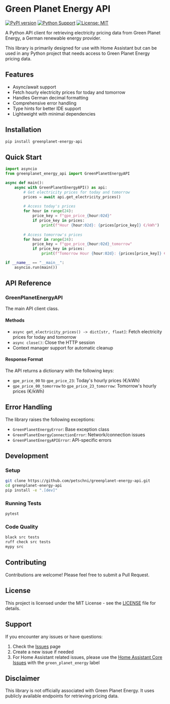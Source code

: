 # Green Planet Energy API

[![PyPI version](https://badge.fury.io/py/greenplanet-energy-api.svg)](https://badge.fury.io/py/greenplanet-energy-api)
[![Python Support](https://img.shields.io/pypi/pyversions/greenplanet-energy-api.svg)](https://pypi.org/project/greenplanet-energy-api/)
[![License: MIT](https://img.shields.io/badge/License-MIT-yellow.svg)](https://opensource.org/licenses/MIT)

A Python API client for retrieving electricity pricing data from Green Planet Energy, a German renewable energy provider.

This library is primarily designed for use with Home Assistant but can be used in any Python project that needs access to Green Planet Energy pricing data.

## Features

- Async/await support
- Fetch hourly electricity prices for today and tomorrow
- Handles German decimal formatting 
- Comprehensive error handling
- Type hints for better IDE support
- Lightweight with minimal dependencies

## Installation

```bash
pip install greenplanet-energy-api
```

## Quick Start

```python
import asyncio
from greenplanet_energy_api import GreenPlanetEnergyAPI

async def main():
    async with GreenPlanetEnergyAPI() as api:
        # Get electricity prices for today and tomorrow
        prices = await api.get_electricity_prices()
        
        # Access today's prices
        for hour in range(24):
            price_key = f"gpe_price_{hour:02d}"
            if price_key in prices:
                print(f"Hour {hour:02d}: {prices[price_key]} €/kWh")
        
        # Access tomorrow's prices
        for hour in range(24):
            price_key = f"gpe_price_{hour:02d}_tomorrow"
            if price_key in prices:
                print(f"Tomorrow Hour {hour:02d}: {prices[price_key]} €/kWh")

if __name__ == "__main__":
    asyncio.run(main())
```

## API Reference

### GreenPlanetEnergyAPI

The main API client class.

#### Methods

- `async get_electricity_prices() -> dict[str, float]`: Fetch electricity prices for today and tomorrow
- `async close()`: Close the HTTP session
- Context manager support for automatic cleanup

#### Response Format

The API returns a dictionary with the following keys:

- `gpe_price_00` to `gpe_price_23`: Today's hourly prices (€/kWh)
- `gpe_price_00_tomorrow` to `gpe_price_23_tomorrow`: Tomorrow's hourly prices (€/kWh)

## Error Handling

The library raises the following exceptions:

- `GreenPlanetEnergyError`: Base exception class
- `GreenPlanetEnergyConnectionError`: Network/connection issues
- `GreenPlanetEnergyAPIError`: API-specific errors

## Development

### Setup

```bash
git clone https://github.com/petschni/greenplanet-energy-api.git
cd greenplanet-energy-api
pip install -e ".[dev]"
```

### Running Tests

```bash
pytest
```

### Code Quality

```bash
black src tests
ruff check src tests
mypy src
```

## Contributing

Contributions are welcome! Please feel free to submit a Pull Request.

## License

This project is licensed under the MIT License - see the [LICENSE](LICENSE) file for details.

## Support

If you encounter any issues or have questions:

1. Check the [Issues](https://github.com/petschni/greenplanet-energy-api/issues) page
2. Create a new issue if needed
3. For Home Assistant related issues, please use the [Home Assistant Core Issues](https://github.com/home-assistant/core/issues) with the `green_planet_energy` label

## Disclaimer

This library is not officially associated with Green Planet Energy. It uses publicly available endpoints for retrieving pricing data.
